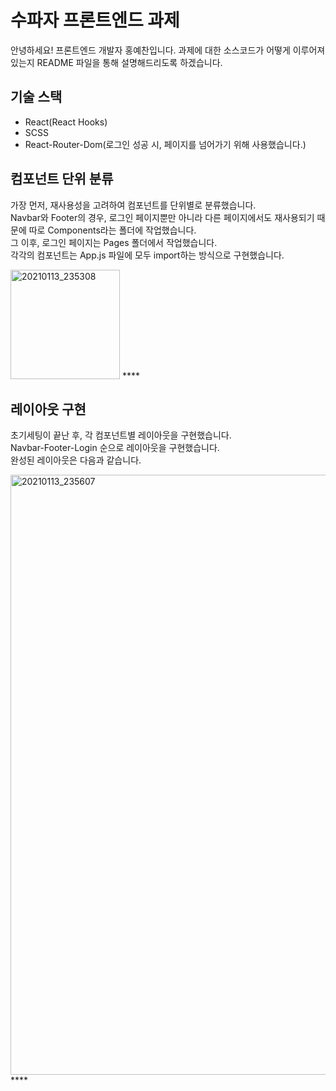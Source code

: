 # 수파자 프론트엔드 과제

안녕하세요! 프론트엔드 개발자 홍예찬입니다. 과제에 대한 소스코드가 어떻게 이루어져있는지 README 파일을 통해 설명해드리도록 하겠습니다.

## 기술 스택

- React(React Hooks)<br>
- SCSS<br>
- React-Router-Dom(로그인 성공 시, 페이지를 넘어가기 위해 사용했습니다.)<br>

## 컴포넌트 단위 분류
가장 먼저, 재사용성을 고려하여 컴포넌트를 단위별로 분류했습니다.<br>
Navbar와 Footer의 경우, 로그인 페이지뿐만 아니라 다른 페이지에서도 재사용되기 때문에 따로 Components라는 폴더에 작업했습니다.<br>
그 이후, 로그인 페이지는 Pages 폴더에서 작업했습니다.<br>
각각의 컴포넌트는 App.js 파일에 모두 import하는 방식으로 구현했습니다. <br>

<img width="175" alt="20210113_235308" src="https://user-images.githubusercontent.com/68314696/104468195-836bd800-55fa-11eb-90fc-aba4a5aadbbe.png">
****

## 레이아웃 구현
초기세팅이 끝난 후, 각 컴포넌트별 레이아웃을 구현했습니다.<br>
Navbar-Footer-Login 순으로 레이아웃을 구현했습니다.<br>
완성된 레이아웃은 다음과 같습니다.

<img width="960" alt="20210113_235607" src="https://user-images.githubusercontent.com/68314696/104468554-f07f6d80-55fa-11eb-8da1-c029f8d682d3.png">
****
